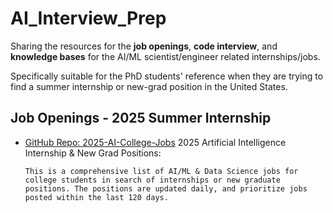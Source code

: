 # AI_Interview_Prep
Sharing the resources for the **job openings**, **code interview**, and **knowledge bases** for the AI/ML scientist/engineer related internships/jobs.

Specifically suitable for the PhD students' reference when they are trying to find a summer internship or new-grad position in the United States.

## Job Openings - 2025 Summer Internship
- [GitHub Repo: 2025-AI-College-Jobs](https://github.com/speedyapply/2025-AI-College-Jobs?tab=readme-ov-file)
  2025 Artificial Intelligence Internship & New Grad Positions:

  ```This is a comprehensive list of AI/ML & Data Science jobs for college students in search of internships or new graduate positions. The positions are updated daily, and prioritize jobs posted within the last 120 days.```
